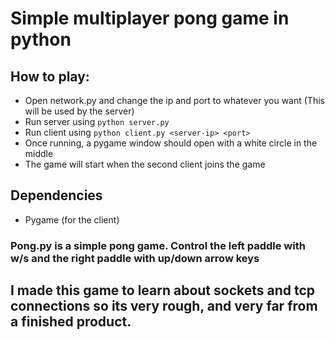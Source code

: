 # Simple multiplayer pong game in python

## How to play:
- Open network.py and change the ip and port to whatever you want (This will be used by the server)
- Run server using `python server.py`
- Run client using `python client.py <server-ip> <port>`
- Once running, a pygame window should open with a white circle in the middle
- The game will start when the second client joins the game

## Dependencies
- Pygame (for the client)

### Pong.py is a simple pong game. Control the left paddle with w/s and the right paddle with up/down arrow keys

## I made this game to learn about sockets and tcp connections so its very rough, and very far from a finished product.
